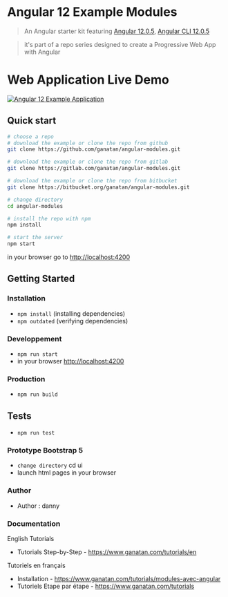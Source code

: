 # Angular 12 Example Modules

> An Angular starter kit featuring [Angular 12.0.5](https://angular.io), [Angular CLI 12.0.5](https://cli.angular.io/)

> it's part of a repo series designed to create a Progressive Web App with Angular

# Web Application Live Demo
<a href="https://angular.ganatan.com/">
  <img src="https://media.giphy.com/media/RfqiR12yhtHpwaItBq/giphy.gif" alt="Angular 12 Example Application"/>
</a>

## Quick start

```bash
# choose a repo
# download the example or clone the repo from github
git clone https://github.com/ganatan/angular-modules.git

# download the example or clone the repo from gitlab
git clone https://gitlab.com/ganatan/angular-modules.git

# download the example or clone the repo from bitbucket
git clone https://bitbucket.org/ganatan/angular-modules.git

# change directory
cd angular-modules

# install the repo with npm
npm install

# start the server
npm start

```
in your browser go to [http://localhost:4200](http://localhost:4200) 

## Getting Started


### Installation
* `npm install` (installing dependencies)
* `npm outdated` (verifying dependencies)

### Developpement
* `npm run start`
* in your browser [http://localhost:4200](http://localhost:4200) 

### Production 
* `npm run build`

## Tests
* `npm run test`


### Prototype Bootstrap 5
* `change directory` cd ui
* launch html pages in your browser


### Author
* Author  : danny

### Documentation

English Tutorials
- Tutorials Step-by-Step - https://www.ganatan.com/tutorials/en

Tutoriels en français
- Installation - https://www.ganatan.com/tutorials/modules-avec-angular
- Tutoriels Etape par étape - https://www.ganatan.com/tutorials
